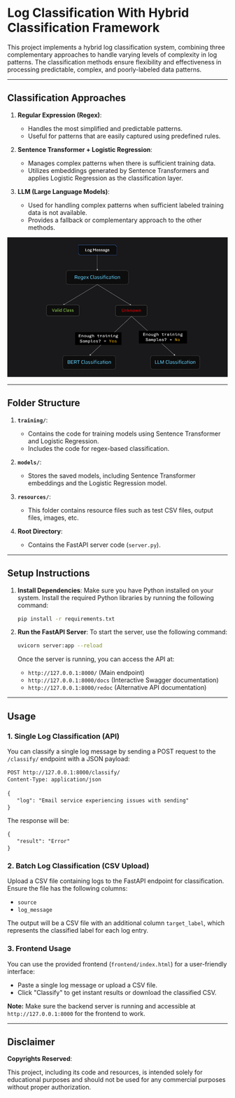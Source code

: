 
# Log Classification With Hybrid Classification Framework

This project implements a hybrid log classification system, combining three complementary approaches to handle varying levels of complexity in log patterns. The classification methods ensure flexibility and effectiveness in processing predictable, complex, and poorly-labeled data patterns.

---

## Classification Approaches

1. **Regular Expression (Regex)**:
   - Handles the most simplified and predictable patterns.
   - Useful for patterns that are easily captured using predefined rules.

2. **Sentence Transformer + Logistic Regression**:
   - Manages complex patterns when there is sufficient training data.
   - Utilizes embeddings generated by Sentence Transformers and applies Logistic Regression as the classification layer.

3. **LLM (Large Language Models)**:
   - Used for handling complex patterns when sufficient labeled training data is not available.
   - Provides a fallback or complementary approach to the other methods.

![architecture](resources/arch.png)

---

## Folder Structure

1. **`training/`**:
   - Contains the code for training models using Sentence Transformer and Logistic Regression.
   - Includes the code for regex-based classification.

2. **`models/`**:
   - Stores the saved models, including Sentence Transformer embeddings and the Logistic Regression model.

3. **`resources/`**:
   - This folder contains resource files such as test CSV files, output files, images, etc.

4. **Root Directory**:
   - Contains the FastAPI server code (`server.py`).

---

## Setup Instructions

1. **Install Dependencies**:
   Make sure you have Python installed on your system. Install the required Python libraries by running the following command:

   ```bash
   pip install -r requirements.txt
   ```

2. **Run the FastAPI Server**:
   To start the server, use the following command:

   ```bash
   uvicorn server:app --reload
   ```

   Once the server is running, you can access the API at:
   - `http://127.0.0.1:8000/` (Main endpoint)
   - `http://127.0.0.1:8000/docs` (Interactive Swagger documentation)
   - `http://127.0.0.1:8000/redoc` (Alternative API documentation)

---


## Usage

### 1. Single Log Classification (API)
You can classify a single log message by sending a POST request to the `/classify/` endpoint with a JSON payload:

```
POST http://127.0.0.1:8000/classify/
Content-Type: application/json

{
   "log": "Email service experiencing issues with sending"
}
```
The response will be:
```
{
   "result": "Error"
}
```

### 2. Batch Log Classification (CSV Upload)
Upload a CSV file containing logs to the FastAPI endpoint for classification. Ensure the file has the following columns:
- `source`
- `log_message`

The output will be a CSV file with an additional column `target_label`, which represents the classified label for each log entry.

### 3. Frontend Usage
You can use the provided frontend (`frontend/index.html`) for a user-friendly interface:
- Paste a single log message or upload a CSV file.
- Click "Classify" to get instant results or download the classified CSV.

**Note:** Make sure the backend server is running and accessible at `http://127.0.0.1:8000` for the frontend to work.

---

## Disclaimer

**Copyrights Reserved**:  

This project, including its code and resources, is intended solely for educational purposes and should not be used for any commercial purposes without proper authorization.
